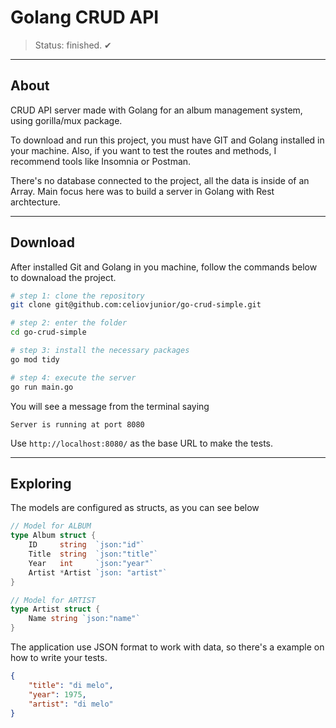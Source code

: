 <h1>Golang CRUD API</h1>

> Status: finished. ✔

---

## About
<p>CRUD API server made with Golang for an album management system, using gorilla/mux package.</p>

<p>To download and run this project, you must have GIT and Golang installed in your machine. Also, if you want to test the routes and methods, I recommend tools like Insomnia or Postman.</p>

<p>There's no database connected to the project, all the data is inside of an Array. Main focus here was to build a server in Golang with Rest archtecture.</p>

---

## Download
<p>After installed Git and Golang in you machine, follow the commands below to downaload the project.</p>

```bash
# step 1: clone the repository
git clone git@github.com:celiovjunior/go-crud-simple.git

# step 2: enter the folder
cd go-crud-simple

# step 3: install the necessary packages
go mod tidy

# step 4: execute the server
go run main.go
```

<p>You will see a message from the terminal saying</p>

```code
Server is running at port 8080
```
<p>Use <code>http://localhost:8080/</code> as the base URL to make the tests.</p>

---

## Exploring

<p>The models are configured as structs, as you can see below</p>

```go
// Model for ALBUM
type Album struct {
	ID     string  `json:"id"`
	Title  string  `json:"title"`
	Year   int     `json:"year"`
	Artist *Artist `json: "artist"`
}

// Model for ARTIST
type Artist struct {
	Name string `json:"name"`
}
```

<p>The application use JSON format to work with data, so there's a example on how to write your tests.</p>

```json
{
    "title": "di melo",
    "year": 1975,
    "artist": "di melo"
}
```

